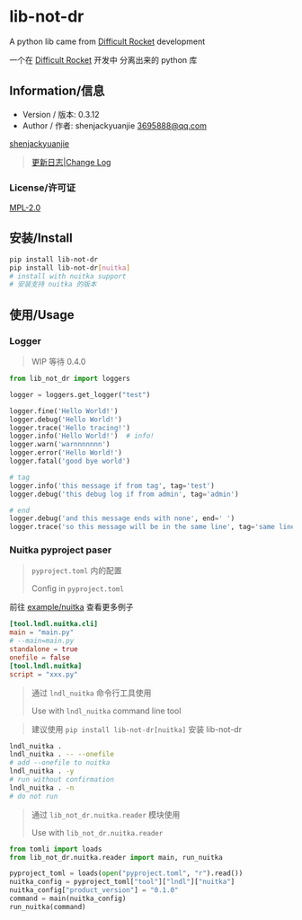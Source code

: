 # lib-not-dr

A python lib came from [Difficult Rocket](https://github.com/shenjackyuanjie/Difficult-Rocket) development

一个在 [Difficult Rocket](https://github.com/shenjackyuanjie/Difficult-Rocket) 开发中 分离出来的 python 库

## Information/信息

- Version / 版本: 0.3.12
- Author / 作者: shenjackyuanjie <3695888@qq.com>

[shenjackyuanjie](https://github.com/shenjackyuanjie)

> [更新日志|Change Log](docs/change_logs)

### License/许可证

[MPL-2.0](https://www.mozilla.org/en-US/MPL/2.0/)

## 安装/Install

```bash title="install.sh"
pip install lib-not-dr
pip install lib-not-dr[nuitka]
# install with nuitka support
# 安装支持 nuitka 的版本
```

## 使用/Usage

### Logger

> WIP
> 等待 0.4.0

```python title="logger.py"
from lib_not_dr import loggers

logger = loggers.get_logger("test")

logger.fine('Hello World!')
logger.debug('Hello World!')
logger.trace('Hello tracing!')
logger.info('Hello World!')  # info!
logger.warn('warnnnnnnn')
logger.error('Hello World!')
logger.fatal('good bye world')

# tag
logger.info('this message if from tag', tag='test')
logger.debug('this debug log if from admin', tag='admin')

# end
logger.debug('and this message ends with none', end=' ')
logger.trace('so this message will be in the same line', tag='same line!')
```

### Nuitka pyproject paser

> `pyproject.toml` 内的配置
>
> Config in `pyproject.toml`

前往 [example/nuitka](/example/nuitka) 查看更多例子

```toml title="pyproject.toml"
[tool.lndl.nuitka.cli]
main = "main.py"
# --main=main.py
standalone = true
onefile = false
[tool.lndl.nuitka]
script = "xxx.py"
```

> 通过 `lndl_nuitka` 命令行工具使用
>
> Use with `lndl_nuitka` command line tool

> 建议使用 `pip install lib-not-dr[nuitka]` 安装 lib-not-dr

```bash
lndl_nuitka .
lndl_nuitka . -- --onefile
# add --onefile to nuitka
lndl_nuitka . -y
# run without confirmation
lndl_nuitka . -n
# do not run
```

> 通过 `lib_not_dr.nuitka.reader` 模块使用
>
> Use with `lib_not_dr.nuitka.reader`

```python
from tomli import loads
from lib_not_dr.nuitka.reader import main, run_nuitka

pyproject_toml = loads(open("pyproject.toml", "r").read())
nuitka_config = pyproject_toml["tool"]["lndl"]["nuitka"]
nuitka_config["product_version"] = "0.1.0"
command = main(nuitka_config)
run_nuitka(command)
```
